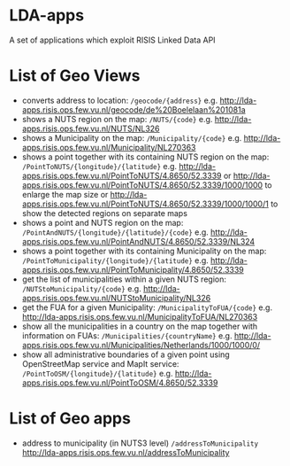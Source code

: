 # LDA-apps
A set of applications which exploit RISIS Linked Data API

# List of Geo Views
- converts address to location: `/geocode/{address}` e.g. http://lda-apps.risis.ops.few.vu.nl/geocode/de%20Boelelaan%201081a
- shows a NUTS region on the map: `/NUTS/{code}` e.g. http://lda-apps.risis.ops.few.vu.nl/NUTS/NL326
- shows a Municipality on the map: `/Municipality/{code}` e.g. http://lda-apps.risis.ops.few.vu.nl/Municipality/NL270363
- shows a point together with its containing NUTS region on the map: `/PointToNUTS/{longitude}/{latitude}` e.g.  http://lda-apps.risis.ops.few.vu.nl/PointToNUTS/4.8650/52.3339 or http://lda-apps.risis.ops.few.vu.nl/PointToNUTS/4.8650/52.3339/1000/1000 to enlarge the map size or http://lda-apps.risis.ops.few.vu.nl/PointToNUTS/4.8650/52.3339/1000/1000/1 to show the detected regions on separate maps
- shows a point and NUTS region on the map: `/PointAndNUTS/{longitude}/{latitude}/{code}` e.g.  http://lda-apps.risis.ops.few.vu.nl/PointAndNUTS/4.8650/52.3339/NL324
- shows a point together with its containing Municipality on the map: `/PointToMunicipality/{longitude}/{latitude}` e.g.  http://lda-apps.risis.ops.few.vu.nl/PointToMunicipality/4.8650/52.3339
- get the list of municipalities within a given NUTS region: `/NUTStoMunicipality/{code}` e.g. http://lda-apps.risis.ops.few.vu.nl/NUTStoMunicipality/NL326
- get the FUA for a given Municipality: `/MunicipalityToFUA/{code}` e.g. http://lda-apps.risis.ops.few.vu.nl/MunicipalityToFUA/NL270363
- show all the municipalities in a country on the map together with information on FUAs: `/Municipalities/{countryName}` e.g. http://lda-apps.risis.ops.few.vu.nl/Municipalities/Netherlands/1000/1000/0/
- show all administrative boundaries of a given point using OpenStreetMap service and MapIt service: `/PointToOSM/{longitude}/{latitude}` e.g. http://lda-apps.risis.ops.few.vu.nl/PointToOSM/4.8650/52.3339
 

# List of Geo apps
- address to municipality (in NUTS3 level) `/addressToMunicipality` http://lda-apps.risis.ops.few.vu.nl/addressToMunicipality
